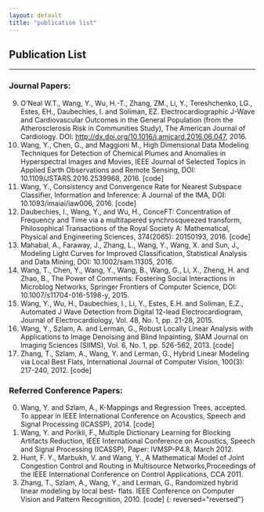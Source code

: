 ```yaml
---
layout: default
title: "publication list"
---
```

## Publication List
---

### Journal Papers:

9. O’Neal W.T., Wang, Y., Wu, H.-T., Zhang, ZM., Li, Y., Tereshchenko, LG., Estes, EH., Daubechies, I. and Soliman, EZ. Electrocardiographic J-Wave and Cardiovascular Outcomes in the General Population (from the Atherosclerosis Risk in Communities Study), The American Journal of Cardiology. DOI: http://dx.doi.org/10.1016/j.amjcard.2016.06.047, 2016.
8. Wang, Y., Chen, G., and Maggioni M., High Dimensional Data Modeling Techniques for Detection of Chemical Plumes and Anomalies in Hyperspectral Images and Movies, IEEE Journal of Selected Topics in Applied Earth Observations and Remote Sensing, DOI: 10.1109/JSTARS.2016.2539968, 2016. [code]
7. Wang, Y., Consistency and Convergence Rate for Nearest Subspace Classifier, Information and Inference:  A Journal of the IMA, DOI: 10.1093/imaiai/iaw006, 2016. [code]
6. Daubechies, I., Wang, Y., and Wu, H., ConceFT: Concentration of Frequency and Time via a multitapered synchrosqueezed transform, Philosophical Transactions of the Royal Society A: Mathematical, Physical and Engineering Sciences, 374(2065): 20150193, 2016. [code]
5. Mahabal, A., Faraway, J., Zhang, L., Wang, Y., Wang, X. and Sun, J., Modeling Light Curves for Improved Classification, Statistical Analysis and Data Mining, DOI: 10.1002/sam.11305, 2016.
4. Wang, T., Chen, Y., Wang, Y., Wang, B., Wang, G., Li, X., Zheng, H. and Zhao, B., The Power of Comments: Fostering Social Interactions in Microblog Networks, Springer Frontiers of Computer Science, DOI: 10.1007/s11704-016-5198-y, 2015.
3. Wang, Y., Wu, H., Daubechies, I., Li, Y., Estes, E.H. and Soliman, E.Z., Automated J Wave Detection from Digital 12-lead Electrocardiogram, Journal of Electrocardiology, Vol. 48, No. 1, pp. 21-28, 2015.
2. Wang, Y., Szlam, A. and Lerman, G., Robust Locally Linear Analysis with Applications to Image Denoising and Blind Inpainting, SIAM Journal on Imaging Sciences (SIIMS), Vol. 6, No. 1, pp. 526-562, 2013. [code]
1. Zhang, T., Szlam, A., Wang, Y. and Lerman, G., Hybrid Linear Modeling via Local Best Flats, International Journal of Computer Vision, 100(3): 217-240, 2012. [code]

### Referred Conference Papers:

0. Wang, Y. and Szlam, A., K-Mappings and Regression Trees, accepted. To appear in IEEE International Conference on Acoustics, Speech and Signal Processing (ICASSP), 2014. [code]
0. Wang, Y. and Porikli, F., Multiple Dictionary Learning for Blocking Artifacts Reduction, IEEE International Conference on Acoustics, Speech and Signal Processing (ICASSP), Paper: IVMSP-P4.8, March 2012.
0. Hunt, F. Y., Marbukh, V. and Wang, Y., A Mathematical Model of Joint Congestion Control and Routing in Multisource Networks,Proceedings of the IEEE International Conference on Control Applications, CCA 2011.
0. Zhang, T., Szlam, A., Wang, Y., and Lerman, G., Randomized hybrid linear modeling by local best- flats. IEEE Conference on Computer Vision and Pattern Recognition, 2010. [code]
{: reversed="reversed"}

